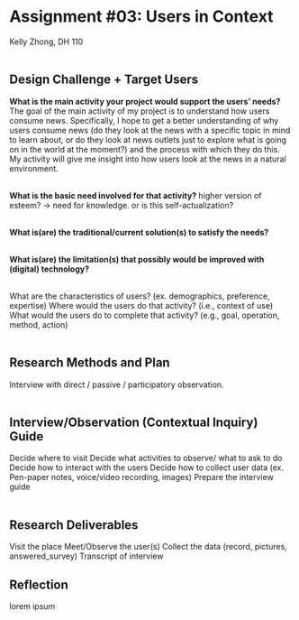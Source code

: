 # Assignment #03: Users in Context
Kelly Zhong, DH 110
<br>
<br>

## Design Challenge + Target Users
**What is the main activity your project would support the users’ needs?**
The goal of the main activity of my project is to understand how users consume news. Specifically, I hope to get a better understanding of why users consume news (do they look at the news with a specific topic in mind to learn about, or do they look at news outlets just to explore what is going on in the world at the moment?) and the process with which they do this. My activity will give me insight into how users look at the news in a natural environment.
<br>
<br>

**What is the basic need involved for that activity?**
higher version of esteem? -> need for knowledge. or is this self-actualization?
<br>
<br>

**What is(are) the traditional/current solution(s) to satisfy the needs?**
<br>
<br>

**What 
is(are) the limitation(s) that possibly would be improved with (digital) technology?**
<br>
<br>

What are the characteristics of users? (ex. demographics, preference, expertise) 
Where would the users do that activity? (i.e., context of use)
What would the users do to complete that activity? (e.g., goal, operation, method, action)
<br>
<br>

## Research Methods and Plan
Interview with direct / passive / participatory observation.
<br>
<br>

## Interview/Observation (Contextual Inquiry) Guide
Decide where to visit
Decide what activities to observe/ what to ask to do
Decide how to interact with the users 
Decide how to collect user data (ex. Pen-paper notes, voice/video recording, images)
Prepare the interview guide
<br>
<br>

## Research Deliverables
Visit the place
Meet/Observe the user(s)
Collect the data (record, pictures, answered_survey)
Transcript of interview

## Reflection
lorem ipsum



